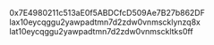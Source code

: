 0x7E4980211c513aE0f5ABDCfcD509Ae7B27b862DF
lax10eycqggu2yawpadtmn7d2zdw0vnmscklynzq8x
lat10eycqggu2yawpadtmn7d2zdw0vnmsckltks0ff